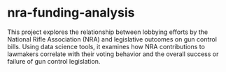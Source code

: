 # nra-funding-analysis
This project explores the relationship between lobbying efforts by the National Rifle Association (NRA) and legislative outcomes on gun control bills. Using data science tools, it examines how NRA contributions to lawmakers correlate with their voting behavior and the overall success or failure of gun control legislation.
